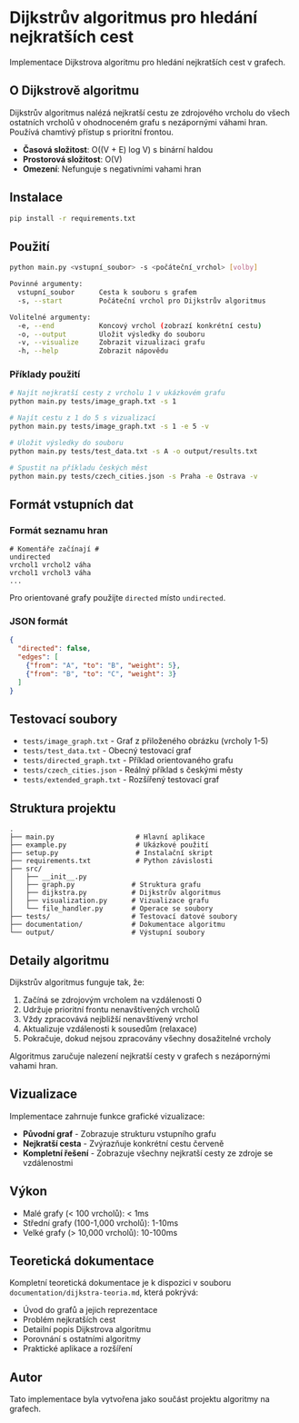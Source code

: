 # Dijkstrův algoritmus pro hledání nejkratších cest

Implementace Dijkstrova algoritmu pro hledání nejkratších cest v grafech.

## O Dijkstrově algoritmu

Dijkstrův algoritmus nalézá nejkratší cestu ze zdrojového vrcholu do všech ostatních vrcholů v ohodnoceném grafu s nezápornými váhami hran. Používá chamtivý přístup s prioritní frontou.

- **Časová složitost**: O((V + E) log V) s binární haldou
- **Prostorová složitost**: O(V)
- **Omezení**: Nefunguje s negativními vahami hran

## Instalace

```bash
pip install -r requirements.txt
```

## Použití

```bash
python main.py <vstupní_soubor> -s <počáteční_vrchol> [volby]

Povinné argumenty:
  vstupní_soubor      Cesta k souboru s grafem
  -s, --start         Počáteční vrchol pro Dijkstrův algoritmus

Volitelné argumenty:
  -e, --end           Koncový vrchol (zobrazí konkrétní cestu)
  -o, --output        Uložit výsledky do souboru
  -v, --visualize     Zobrazit vizualizaci grafu
  -h, --help          Zobrazit nápovědu
```

### Příklady použití

```bash
# Najít nejkratší cesty z vrcholu 1 v ukázkovém grafu
python main.py tests/image_graph.txt -s 1

# Najít cestu z 1 do 5 s vizualizací
python main.py tests/image_graph.txt -s 1 -e 5 -v

# Uložit výsledky do souboru
python main.py tests/test_data.txt -s A -o output/results.txt

# Spustit na příkladu českých měst
python main.py tests/czech_cities.json -s Praha -e Ostrava -v
```

## Formát vstupních dat

### Formát seznamu hran
```
# Komentáře začínají #
undirected
vrchol1 vrchol2 váha
vrchol1 vrchol3 váha
...
```

Pro orientované grafy použijte `directed` místo `undirected`.

### JSON formát
```json
{
  "directed": false,
  "edges": [
    {"from": "A", "to": "B", "weight": 5},
    {"from": "B", "to": "C", "weight": 3}
  ]
}
```

## Testovací soubory

- `tests/image_graph.txt` - Graf z přiloženého obrázku (vrcholy 1-5)
- `tests/test_data.txt` - Obecný testovací graf
- `tests/directed_graph.txt` - Příklad orientovaného grafu
- `tests/czech_cities.json` - Reálný příklad s českými městy
- `tests/extended_graph.txt` - Rozšířený testovací graf

## Struktura projektu

```
.
├── main.py                    # Hlavní aplikace
├── example.py                 # Ukázkové použití
├── setup.py                   # Instalační skript
├── requirements.txt           # Python závislosti
├── src/
│   ├── __init__.py
│   ├── graph.py              # Struktura grafu
│   ├── dijkstra.py           # Dijkstrův algoritmus
│   ├── visualization.py      # Vizualizace grafu
│   └── file_handler.py       # Operace se soubory
├── tests/                    # Testovací datové soubory
├── documentation/            # Dokumentace algoritmu
└── output/                   # Výstupní soubory
```

## Detaily algoritmu

Dijkstrův algoritmus funguje tak, že:
1. Začíná se zdrojovým vrcholem na vzdálenosti 0
2. Udržuje prioritní frontu nenavštívených vrcholů
3. Vždy zpracovává nejbližší nenavštívený vrchol
4. Aktualizuje vzdálenosti k sousedům (relaxace)
5. Pokračuje, dokud nejsou zpracovány všechny dosažitelné vrcholy

Algoritmus zaručuje nalezení nejkratší cesty v grafech s nezápornými vahami hran.

## Vizualizace

Implementace zahrnuje funkce grafické vizualizace:
- **Původní graf** - Zobrazuje strukturu vstupního grafu
- **Nejkratší cesta** - Zvýrazňuje konkrétní cestu červeně
- **Kompletní řešení** - Zobrazuje všechny nejkratší cesty ze zdroje se vzdálenostmi

## Výkon

- Malé grafy (< 100 vrcholů): < 1ms
- Střední grafy (100-1,000 vrcholů): 1-10ms  
- Velké grafy (> 10,000 vrcholů): 10-100ms

## Teoretická dokumentace

Kompletní teoretická dokumentace je k dispozici v souboru `documentation/dijkstra-teoria.md`, která pokrývá:
- Úvod do grafů a jejich reprezentace
- Problém nejkratších cest
- Detailní popis Dijkstrova algoritmu
- Porovnání s ostatními algoritmy
- Praktické aplikace a rozšíření

## Autor

Tato implementace byla vytvořena jako součást projektu algoritmy na grafech.